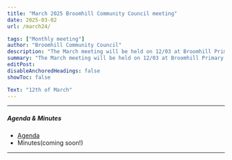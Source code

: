 ```yaml
---
title: "March 2025 Broomhill Community Council meeting" 
date: 2025-03-02
url: /march24/

tags: ["Monthly meeting"]
author: "Broomhill Community Council"
description: "The March meeting will be held on 12/03 at Broomhill Primary School." 
summary: "The March meeting will be held on 12/03 at Broomhill Primary School."
editPost:
disableAnchoredHeadings: false
showToc: false

Text: "12th of March"
---
```


---

##### Agenda & Minutes
+ [Agenda](/mar25.pdf)
+ Minutes(coming soon!)

---

